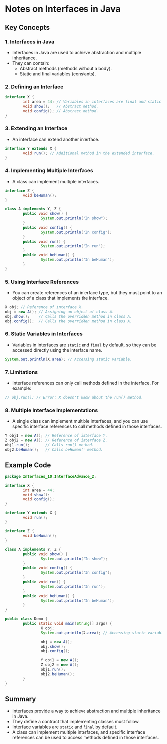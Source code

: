 # Notes on Interfaces in Java

## Key Concepts

### 1. **Interfaces in Java**
- Interfaces in Java are used to achieve abstraction and multiple inheritance.
- They can contain:
    - Abstract methods (methods without a body).
    - Static and final variables (constants).

### 2. **Defining an Interface**
```java
interface X {
        int area = 44; // Variables in interfaces are final and static by default.
        void show();   // Abstract method.
        void config(); // Abstract method.
}
```

### 3. **Extending an Interface**
- An interface can extend another interface.
```java
interface Y extends X {
        void run(); // Additional method in the extended interface.
}
```

### 4. **Implementing Multiple Interfaces**
- A class can implement multiple interfaces.
```java
interface Z {
        void beHuman();
}

class A implements Y, Z {
        public void show() {
                System.out.println("In show");
        }
        public void config() {
                System.out.println("In config");
        }
        public void run() {
                System.out.println("In run");
        }
        public void beHuman() {
                System.out.println("In beHuman");
        }
}
```

### 5. **Using Interface References**
- You can create references of an interface type, but they must point to an object of a class that implements the interface.
```java
X obj; // Reference of interface X.
obj = new A(); // Assigning an object of class A.
obj.show();    // Calls the overridden method in class A.
obj.config();  // Calls the overridden method in class A.
```

### 6. **Static Variables in Interfaces**
- Variables in interfaces are `static` and `final` by default, so they can be accessed directly using the interface name.
```java
System.out.println(X.area); // Accessing static variable.
```

### 7. **Limitations**
- Interface references can only call methods defined in the interface. For example:
```java
// obj.run(); // Error: X doesn't know about the run() method.
```

### 8. **Multiple Interface Implementations**
- A single class can implement multiple interfaces, and you can use specific interface references to call methods defined in those interfaces.
```java
Y obj1 = new A(); // Reference of interface Y.
Z obj2 = new A(); // Reference of interface Z.
obj1.run();       // Calls run() method.
obj2.beHuman();   // Calls beHuman() method.
```

## Example Code
```java
package Interfaces_18.InterfaceAdvance_2;

interface X {
        int area = 44;
        void show();
        void config();
}

interface Y extends X {
        void run();
}

interface Z {
        void beHuman();
}

class A implements Y, Z {
        public void show() {
                System.out.println("In show");
        }
        public void config() {
                System.out.println("In config");
        }
        public void run() {
                System.out.println("In run");
        }
        public void beHuman() {
                System.out.println("In beHuman");
        }
}

public class Demo {
        public static void main(String[] args) {
                X obj;
                System.out.println(X.area); // Accessing static variable.

                obj = new A();
                obj.show();
                obj.config();

                Y obj1 = new A();
                Z obj2 = new A();
                obj1.run();
                obj2.beHuman();
        }
}
```

## Summary
- Interfaces provide a way to achieve abstraction and multiple inheritance in Java.
- They define a contract that implementing classes must follow.
- Interface variables are `static` and `final` by default.
- A class can implement multiple interfaces, and specific interface references can be used to access methods defined in those interfaces.  